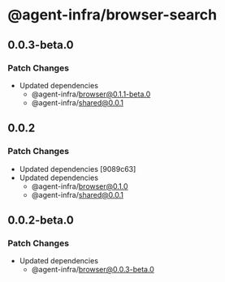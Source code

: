 # @agent-infra/browser-search

## 0.0.3-beta.0

### Patch Changes

- Updated dependencies
  - @agent-infra/browser@0.1.1-beta.0
  - @agent-infra/shared@0.0.1

## 0.0.2

### Patch Changes

- Updated dependencies [9089c63]
- Updated dependencies
  - @agent-infra/browser@0.1.0
  - @agent-infra/shared@0.0.1

## 0.0.2-beta.0

### Patch Changes

- Updated dependencies
  - @agent-infra/browser@0.0.3-beta.0
